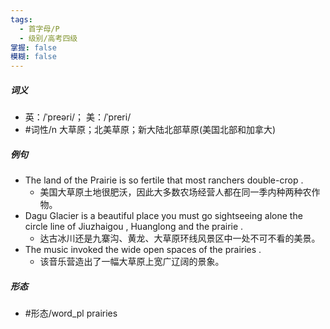 ```yaml
---
tags:
  - 首字母/P
  - 级别/高考四级
掌握: false
模糊: false
---
```

##### 词义
- 英：/ˈpreəri/； 美：/ˈpreri/
- #词性/n  大草原；北美草原；新大陆北部草原(美国北部和加拿大)
##### 例句
- The land of the Prairie is so fertile that most ranchers double-crop .
	- 美国大草原土地很肥沃，因此大多数农场经营人都在同一季内种两种农作物。
- Dagu Glacier is a beautiful place you must go sightseeing alone the circle line of Jiuzhaigou , Huanglong and the prairie .
	- 达古冰川还是九寨沟、黄龙、大草原环线风景区中一处不可不看的美景。
- The music invoked the wide open spaces of the prairies .
	- 该音乐营造出了一幅大草原上宽广辽阔的景象。
##### 形态
- #形态/word_pl prairies
